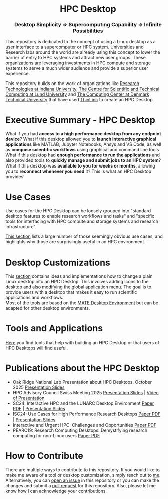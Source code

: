 <div id="user-content-toc">
  <ul align="center" style="list-style: none;">
    <summary>
      <h1>HPC Desktop</h1>
    </summary>
  </ul>
  <ul align="center" style="list-style: none;">
    <summary>
      <h3>Desktop Simplicity ⇒ Supercomputing Capability ⇒ Infinite Possibilities</h3>
    </summary>
  </ul>
</div>

This repository is dedicated to the concept of using a Linux desktop as a user interface to a supercomputer or HPC system. Universities and Research labs around the world are already using this concept to lower the barrier of entry to HPC systems and attract new user groups. These organizations are leveraging investments in HPC compute and storage systems to serve a much wider audience and provide a superior user experience.

This repository builds on the work of organizations like [Research Technologies at Indiana University]([https://kb.iu.edu/d/apum](https://hdl.handle.net/2022/33757)), [The Centre for Scientific and Technical Computing at Lund University](https://www.lunarc.lu.se/) and [The Computing Center at Denmark Technical University](https://www.hpc.dtu.dk/) that have used [ThinLinc](https://www.cendio.com/) to create an HPC Desktop. 

# Executive Summary - HPC Desktop
What if you had **access to a high performance desktop from any endpoint device**? What if this desktop allowed you to **launch interactive graphical applications** like MATLAB, Jupyter Notebooks, Ansys and VS Code, as well as **compose scientific workflows** using graphical and command line tools What if this desktop had **enough performance to run the applications** and also provided tools to **quickly manage and submit jobs to an HPC system**? What if this desktop was **available to you for weeks or months**, allowing you to **reconnect whenever you need** it? This is what an HPC Desktop provides!

# Use Cases
Use cases for the HPC Desktop can be loosely grouped into "standard desktop features to enable research workflows and tasks" and "specific tools for interfacing with HPC compute and storage systems and research infrastructure".

[This section](./UseCases/README.md) lists a large number of those seemingly obvious use cases, and highlights why those are surprisingly useful in an HPC environment.

# Desktop Customizations
This [section](./DesktopCustomizations/README.md) contains ideas and implementations how to change a plain Linux desktop into an HPC Desktop. This involves adding icons to the desktop and also modifying the global application menu. The goal is to provide users with a desktop that makes it easy to run scientific applications and workflows.  
Most of the tools are based on the [MATE Desktop Environment](https://mate-desktop.org/) but can be adapted for other desktop environments.  

# Tools and Applications
[Here](./ToolsAndApplications/README.md) you find tools that help with building an HPC Desktop or that users of HPC Desktops will find useful.

# Publications about the HPC Desktop
- Oak Ridge National Lab Presentation about HPC Desktops, October 2025 [Presentation Slides](./Documents/HPC_Desktop_ORNL_Talk.pdf)
- HPC Advisory Council Swiss Meeting 2025 [Presentation Slides](https://www.hpcadvisorycouncil.com/events/2025/swiss-conference/pdf/day1/3_Indiana_U.pdf) | [Video of Presentation](https://youtu.be/B7IsDeHGRVw?si=Avs1jEVpX063IOvi)
- SC24: Interactive HPC and the LUNARC Desktop
Environment [Paper PDF](https://conferences.computer.org/sc-wpub/pdfs/SC-W2024-6oZmigAQfgJ1GhPL0yE3pS/555400c012/555400c012.pdf) | [Presentation Slides](https://drive.google.com/file/d/1VMKT_89wQqDLyBwWpR5MT_pCISXVgnzG/view?usp=sharing)
- ISC24: Use Cases for High Performance Research Desktops [Paper PDF](./Documents/HPC_Desktops_Github_Paper.pdf) | [Presentation Slides](./Documents/HPC_Desktops_Github_Slides.pdf)
- Interactive and Urgent HPC: Challenges and Opportunities [Paper PDF ](https://arxiv.org/abs/2401.14550)
- PEARC19: Research Computing Desktops: Demystifying research computing for non-Linux users [Paper PDF](https://dl.acm.org/doi/10.1145/3332186.3332206)

# How to Contribute
There are multiple ways to contribute to this repository. If you would like to make me aware of a tool or desktop customization, simply reach out to [me](https://github.com/RobertHenschel). Alternatively, you can [open an issue](https://github.com/RobertHenschel/ResearchDesktop/issues) in this repository or you can make the changes and submit a [pull request](https://github.com/RobertHenschel/ResearchDesktop/pulls) for this repository. Also, please let me know how I can acknowledge your contributions.


